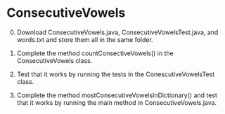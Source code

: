 # ConsecutiveVowels

0. Download ConsecutiveVowels.java, ConsecutiveVowelsTest.java, and words.txt and store them all in the same folder.

1. Complete the method countConsectiveVowels() in the ConsecutiveVowels class.

2. Test that it works by running the tests in the ConescutiveVowelsTest class.

3. Complete the method mostConsecutiveVowelsInDictionary() and test that it works by running the main method in ConsecutiveVowels.java. 
